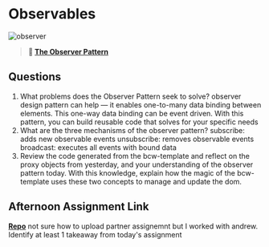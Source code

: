 # Observables

![observer](https://bcw.blob.core.windows.net/public/img/journals/8014045611652045)

> **📖 [The Observer Pattern](https://codeworksacademy.com/fs-student-guide/resources/wk3/04-Observer-Pattern)**

## Questions

1. What problems does the Observer Pattern seek to solve?
observer design pattern can help — it enables one-to-many data binding between elements. This one-way data binding can be event driven. With this pattern, you can build reusable code that solves for your specific needs
2. What are the three mechanisms of the observer pattern?
 subscribe: adds new observable events
 unsubscribe: removes observable events
 broadcast: executes all events with bound data
3. Review the code generated from the bcw-template and reflect on the proxy objects from yesterday, and your understanding of the observer pattern today. With this knowledge, explain how the magic of the bcw-template uses these two concepts to manage and update the dom.

## Afternoon Assignment Link

**[Repo](https://github.com/EllaMarcum/<ASSIGNMENT_REPO>)**
not sure how to upload partner assignemnt but I worked with andrew. 
Identify at least 1 takeaway from today's assignment
